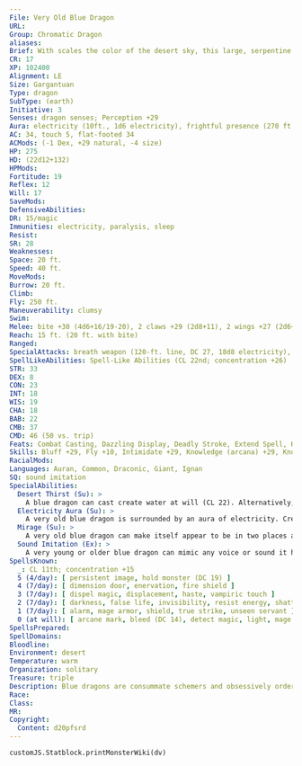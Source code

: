 ```yaml
---
File: Very Old Blue Dragon
URL: 
Group: Chromatic Dragon
aliases: 
Brief: With scales the color of the desert sky, this large, serpentine dragon moves with an unsettling grace.
CR: 17
XP: 102400
Alignment: LE
Size: Gargantuan
Type: dragon
SubType: (earth)
Initiative: 3
Senses: dragon senses; Perception +29
Aura: electricity (10ft., 1d6 electricity), frightful presence (270 ft., DC 25)
AC: 34, touch 5, flat-footed 34
ACMods: (-1 Dex, +29 natural, -4 size)
HP: 275
HD: (22d12+132)
HPMods: 
Fortitude: 19
Reflex: 12
Will: 17
SaveMods: 
DefensiveAbilities: 
DR: 15/magic
Immunities: electricity, paralysis, sleep
Resist: 
SR: 28
Weaknesses: 
Space: 20 ft.
Speed: 40 ft.
MoveMods: 
Burrow: 20 ft.
Climb: 
Fly: 250 ft.
Maneuverability: clumsy
Swim: 
Melee: bite +30 (4d6+16/19-20), 2 claws +29 (2d8+11), 2 wings +27 (2d6+5), tail slap +27 (2d8+16)
Reach: 15 ft. (20 ft. with bite)
Ranged: 
SpecialAttacks: breath weapon (120-ft. line, DC 27, 18d8 electricity), crush (Medium creatures, DC 27, 4d6+16), desert thirst (DC 27), mirage, tail sweep (Small creatures, DC 27, 2d6+16)
SpellLikeAbilities: Spell-Like Abilities (CL 22nd; concentration +26)  At will-ghost sound (DC 14),hallucinatory terrain (DC 18), minor image (DC 16), ventriloquism (DC 15)
STR: 33
DEX: 8
CON: 23
INT: 18
WIS: 19
CHA: 18
BAB: 22
CMB: 37
CMD: 46 (50 vs. trip)
Feats: Combat Casting, Dazzling Display, Deadly Stroke, Extend Spell, Hover, Improved Critical (bite), Improved Initiative, Multiattack, Quicken Spell, Shatter Defenses, Weapon Focus (bite)
Skills: Bluff +29, Fly +10, Intimidate +29, Knowledge (arcana) +29, Knowledge (geography) +29, Knowledge (local) +29, Perception +29, Spellcraft +29, Stealth +12, Survival +29
RacialMods: 
Languages: Auran, Common, Draconic, Giant, Ignan
SQ: sound imitation
SpecialAbilities:
  Desert Thirst (Su): >
    A blue dragon can cast create water at will (CL 22). Alternatively, it can destroy an equal amount of liquid in a 10-foot burst. Unattended liquids are instantly reduced to sand. Liquid-based magic items (such as potions) and items in a creature's possession must succeed on a Will save (DC 27) or be destroyed.
  Electricity Aura (Su): >
    A very old blue dragon is surrounded by an aura of electricity. Creatures within 10 feet take 1d6 points of electricity damage at the beginning of the dragon's turn.
  Mirage (Su): >
    A very old blue dragon can make itself appear to be in two places at once as a free action for 22 rounds per day. This ability functions as project image but the dragon can use its breath weapon through the mirage.
  Sound Imitation (Ex): >
    A very young or older blue dragon can mimic any voice or sound it has heard by making a successful Bluff check against a listener's Sense Motive check.
SpellsKnown:
  _: CL 11th; concentration +15
  5 (4/day): [ persistent image, hold monster (DC 19) ]
  4 (7/day): [ dimension door, enervation, fire shield ]
  3 (7/day): [ dispel magic, displacement, haste, vampiric touch ]
  2 (7/day): [ darkness, false life, invisibility, resist energy, shatter ]
  1 (7/day): [ alarm, mage armor, shield, true strike, unseen servant ]
  0 (at will): [ arcane mark, bleed (DC 14), detect magic, light, mage hand, mending, message, read magic, resistance ]
SpellsPrepared: 
SpellDomains: 
Bloodline: 
Environment: desert
Temperature: warm
Organization: solitary
Treasure: triple
Description: Blue dragons are consummate schemers and obsessively orderly. In combat, blue dragons prefer to surprise foes if possible, and are not above retreating if the odds turn against them. They prefer to lair near those that they control, sometimes even within the confines of a city.
Race: 
Class: 
MR: 
Copyright:
  Content: d20pfsrd
---
```

```dataviewjs
customJS.Statblock.printMonsterWiki(dv)
```
